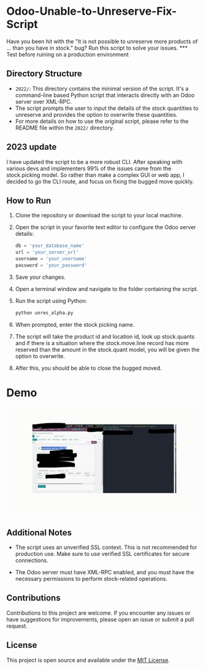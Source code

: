 # Odoo-Unable-to-Unreserve-Fix-Script
Have you been hit with the "It is not possible to unreserve more products of ... than you have in stock." bug? Run this script to solve your issues. *** Test before ruining on a production environment 

## Directory Structure

- `2022/`: This directory contains the minimal version of the script. It's a command-line based Python script that interacts directly with an Odoo server over XML-RPC.
-  The script prompts the user to input the details of the stock quantities to unreserve and provides the option to overwrite these quantities.
-   For more details on how to use the original script, please refer to the README file within the `2022/` directory.

## 2023 update
I have updated the script to be a more robust CLI. After speaking with various devs and implementers 99% of the issues came from the stock.picking model. So rather than make a complex GUI or web app, I decided to go the CLI route, and focus on fixing the bugged move quickly. 

## How to Run

1. Clone the repository or download the script to your local machine.
2. Open the script in your favorite text editor to configure the Odoo server details:

   ```python
   db = 'your_database_name'
   url = 'your_server_url'
   username = 'your_username'
   password = 'your_password'
   ```

3. Save your changes.
4. Open a terminal window and navigate to the folder containing the script.
5. Run the script using Python:

   ```bash
   python unres_alpha.py
   ```

6. When prompted, enter the stock picking name.

7. The script will take the product id and location id, look up stock.quants and if there is a situation where the stock.move.line record has more reserved than the amount in the stock.quant model, you will be given the option to overwrite.

8. After this, you should be able to close the bugged moved. 

# Demo
![Demo GIF](./demo.gif)


## Additional Notes

- The script uses an unverified SSL context. This is not recommended for production use. Make sure to use verified SSL certificates for secure connections.

- The Odoo server must have XML-RPC enabled, and you must have the necessary permissions to perform stock-related operations.


## Contributions

Contributions to this project are welcome. If you encounter any issues or have suggestions for improvements, please open an issue or submit a pull request.

## License

This project is open source and available under the [MIT License](LICENSE).

